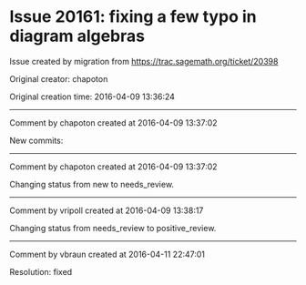 # Issue 20161: fixing a few typo in diagram algebras

Issue created by migration from https://trac.sagemath.org/ticket/20398

Original creator: chapoton

Original creation time: 2016-04-09 13:36:24




---

Comment by chapoton created at 2016-04-09 13:37:02

New commits:


---

Comment by chapoton created at 2016-04-09 13:37:02

Changing status from new to needs_review.


---

Comment by vripoll created at 2016-04-09 13:38:17

Changing status from needs_review to positive_review.


---

Comment by vbraun created at 2016-04-11 22:47:01

Resolution: fixed
